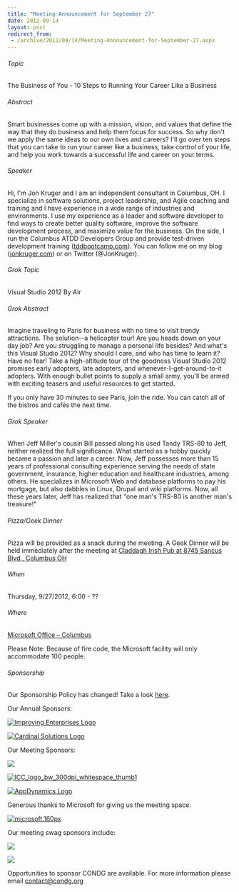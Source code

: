```yaml
---
title: "Meeting Announcement for September 27"
date: 2012-09-14
layout: post
redirect_from:
 - /archive/2012/09/14/Meeting-Announcement-for-September-27.aspx
---
```


###### Topic


The Business of You - 10 Steps to Running Your Career Like a Business


###### Abstract


Smart businesses come up with a mission, vision, and values that define the way that they do business and help them focus for success. So why don't we apply the same ideas to our own lives and careers? I'll go over ten steps that you can take to run your career like a business, take control of your life, and help you work towards a successful life and career on your terms.


###### Speaker


Hi, I'm Jon Kruger and I am an independent consultant in Columbus, OH. I specialize in software solutions, project leadership, and Agile coaching and training and I have experience in a wide range of industries and environments. I use my experience as a leader and software developer to find ways to create better quality software, improve the software development process, and maximize value for the business. On the side, I run the Columbus ATDD Developers Group and provide test-driven development training ([tddbootcamp.com](http://tddbootcamp.com/)). You can follow me on my blog ([jonkruger.com](http://jonkruger.com/)) or on Twitter (@JonKruger).


###### Grok Topic


Visual Studio 2012 By Air


###### Grok Abstract


Imagine traveling to Paris for business with no time to visit trendy attractions. The solution--a helicopter tour! Are you heads down on your day job? Are you struggling to manage a personal life besides? And what's this Visual Studio 2012? Why should I care, and who has time to learn it? Have no fear! Take a high-altitude tour of the goodness Visual Studio 2012 promises early adopters, late adopters, and whenever-I-get-around-to-it adopters. With enough bullet points to supply a small army, you'll be armed with exciting teasers and useful resources to get started.



If you only have 30 minutes to see Paris, join the ride. You can catch all of the bistros and cafés the next time.


###### Grok Speaker


When Jeff Miller's cousin Bill passed along his used Tandy TRS-80 to Jeff, neither realized the full significance. What started as a hobby quickly became a passion and later a career. Now, Jeff possesses more than 15 years of professional consulting experience serving the needs of state government, insurance, higher education and healthcare industries, among others. He specializes in Microsoft Web and database platforms to pay his mortgage, but also dabbles in Linux, Drupal and wiki platforms. Now, all these years later, Jeff has realized that "one man's TRS-80 is another man's treasure!"


###### Pizza/Geek Dinner


Pizza will be provided as a snack during the meeting. A Geek Dinner will be held immediately after the meeting at [Claddagh Irish Pub at 8745 Sancus Blvd., Columbus OH](http://www.bing.com/local/details.aspx?lid=YN671x11725012&amp;qt=yp&amp;what=claddagh&amp;where=Columbus,+Ohio&amp;s_cid=ansPhBkYp02&amp;mkt=en-us&amp;q=claddagh&amp;FORM=LARE)


###### When


Thursday, 9/27/2012, 6:00 - ??


###### Where
 [Microsoft Office – Columbus](http://maps.google.com/maps?f=q&amp;hl=en&amp;q=8800+Lyra+Dr.+Columbus,+OH+43240&amp;om=1)

Please Note: Because of fire code, the Microsoft facility will only accommodate 100 people.


###### Sponsorship


Our Sponsorship Policy has changed! Take a look [here](http://www.condg.org/documents/Sponsorship%20Policy.pdf).



Our Annual Sponsors:



[![Improving Enterprises Logo](http://condg.org/images/condg_org/Windows-Live-Writer/February-Meeting-Announcement_BD2C/ie-logo_thumb.jpg)](http://www.improvingenterprises.com)



[![Cardinal Solutions Logo](http://www.cardinalsolutions.com/etc/designs/cardinal/clientlibs/resources/images/logo.png)](http://www.cardinalsolutions.com)



Our Meeting Sponsors:



[![](http://www.hmbnet.com/images/HMBLogo_small.jpg)](http://hmbnet.com)



[![ICC_logo_bw_300dpi_whitespace_thumb1](http://condg.org/images/condg_org/Windows-Live-Writer/Meeting-Announcement-for-September_127BF/ICC_logo_bw_300dpi_whitespace_thumb1_e1df7019-b4af-4af2-a121-18f8468bf89f.jpg "ICC_logo_bw_300dpi_whitespace_thumb1")](http://iccohio.com)



[![AppDynamics Logo](http://www.appdynamics.com/images/logo.png)](http://www.appdynamics.com)



Generous thanks to Microsoft for giving us the meeting space.



[![microsoft.160px](http://condg.org/images/condg_org/WindowsLiveWriter/JuneMeetingAnnouncement_C169/microsoft.160px_thumb_1.png "microsoft.160px")](http://www.microsoft.com)



Our meeting swag sponsors include:



[![](http://www.jetbrains.com/img/logo.gif)](http://www.jetbrains.com/)



[![](https://dzgdt8wefr0v4.cloudfront.net/assets/tpublogo_head-2da8440fd4312d32705e23afb44cb5df.png)](http://tekpub.com)



Opportunities to sponsor CONDG are available. For more information please email [contact@condg.org](mailto:contact@condg.org)

